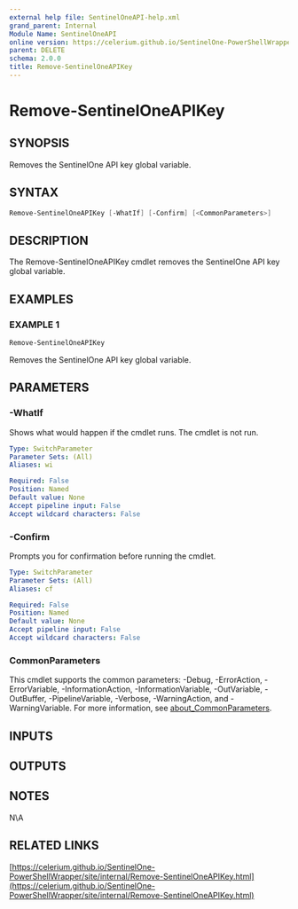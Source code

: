 ```yaml
---
external help file: SentinelOneAPI-help.xml
grand_parent: Internal
Module Name: SentinelOneAPI
online version: https://celerium.github.io/SentinelOne-PowerShellWrapper/site/internal/Remove-SentinelOneAPIKey.html
parent: DELETE
schema: 2.0.0
title: Remove-SentinelOneAPIKey
---
```


# Remove-SentinelOneAPIKey

## SYNOPSIS
Removes the SentinelOne API key global variable.

## SYNTAX

```powershell
Remove-SentinelOneAPIKey [-WhatIf] [-Confirm] [<CommonParameters>]
```

## DESCRIPTION
The Remove-SentinelOneAPIKey cmdlet removes the SentinelOne API key global variable.

## EXAMPLES

### EXAMPLE 1
```powershell
Remove-SentinelOneAPIKey
```

Removes the SentinelOne API key global variable.

## PARAMETERS

### -WhatIf
Shows what would happen if the cmdlet runs.
The cmdlet is not run.

```yaml
Type: SwitchParameter
Parameter Sets: (All)
Aliases: wi

Required: False
Position: Named
Default value: None
Accept pipeline input: False
Accept wildcard characters: False
```

### -Confirm
Prompts you for confirmation before running the cmdlet.

```yaml
Type: SwitchParameter
Parameter Sets: (All)
Aliases: cf

Required: False
Position: Named
Default value: None
Accept pipeline input: False
Accept wildcard characters: False
```

### CommonParameters
This cmdlet supports the common parameters: -Debug, -ErrorAction, -ErrorVariable, -InformationAction, -InformationVariable, -OutVariable, -OutBuffer, -PipelineVariable, -Verbose, -WarningAction, and -WarningVariable. For more information, see [about_CommonParameters](http://go.microsoft.com/fwlink/?LinkID=113216).

## INPUTS

## OUTPUTS

## NOTES
N\A

## RELATED LINKS

[https://celerium.github.io/SentinelOne-PowerShellWrapper/site/internal/Remove-SentinelOneAPIKey.html](https://celerium.github.io/SentinelOne-PowerShellWrapper/site/internal/Remove-SentinelOneAPIKey.html)

